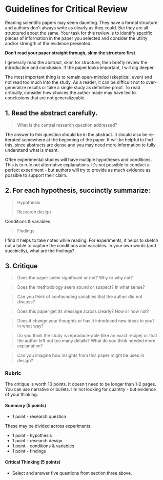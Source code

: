 # Guidelines for Critical Review

Reading scientific papers may seem daunting. They have a formal structure and authors don't always write as clearly as they could. But they are all structured about the same. Your task for this review is to identify specific pieces of information in the paper you selected and consider the utility and/or strength of the evidence presented.

**Don't read your paper straight through, skim the structure first.**

I generally read the abstract, skim for structure, then briefly review the introduction and conclusion. If the paper looks important, I will dig deeper.

The most important thing is to remain open-minded (skeptical, even) and not read too much into the study. As a reader, it can be difficult not to over-generalize results or take a single study as definitive proof. To read critically, consider how choices the author made may have led to conclusions that are not generalizeable.

## 1. Read the abstract carefully.

> What is the central research question addressed?

The answer to this question should be in the abstract. It should also be re-iterated somewhere at the beginning of the paper. It will be helpful to find this, since abstracts are dense and you may need more information to fully understand what is meant.

Often experimental studies will have multiple hypotheses and conditions. This is to rule out alternative explanations. It's not possible to conduct a perfect experiment - but authors will try to provide as much evidence as possible to support their claim.

## 2. For each hypothesis, succinctly summarize:

>  Hypothesis
>
>  Research design
>
Conditions & variables
>
>  Findings

I find it helps to take notes while reading. For experiments, it helps to sketch out a table to capture the conditions and variables. In your own words (and succinctly), what are the findings?

## 3. Critique

> Does the paper seem significant or not? Why or why not?

> Does the methodology seem sound or suspect? In what sense?

> Can you think of confounding variables that the author did not discuss?

> Does this paper get its message across clearly? How or how not?

> Does it change your thoughts or has it introduced new ideas to you? In what way?

> Do you think the study is reproduce-able (like an exact recipe) or that the author left out too many details? What do you think needed more explanation?

> Can you imagine how insights from this paper might be used in design?

### Rubric

The critique is worth 10 points. It doesn't need to be longer than 1-2 pages. You can use narrative or bullets. I'm not looking for quantity - but evidence of your thinking.


#### Summary (5 points)
- 1 point - research question

These may be divided across experiments.

- 1 point - hypothesis
- 1 point - research design
- 1 point - conditions & variables
- 1 point - findings

#### Critical Thinking (5 points)

- Select and answer five questions from section three above.
